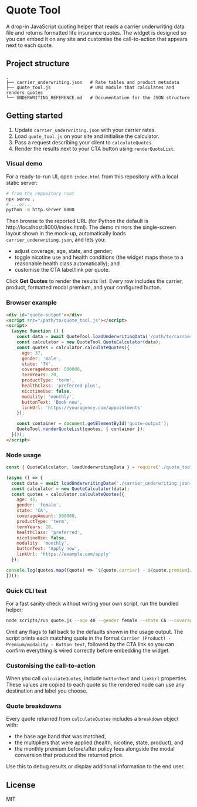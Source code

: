 # Quote Tool

A drop-in JavaScript quoting helper that reads a carrier underwriting data file and returns formatted life insurance quotes. The widget is designed so you can embed it on any site and customise the call-to-action that appears next to each quote.

## Project structure

```
.
├── carrier_underwriting.json   # Rate tables and product metadata
├── quote_tool.js               # UMD module that calculates and renders quotes
└── UNDERWRITING_REFERENCE.md   # Documentation for the JSON structure
```

## Getting started

1. Update `carrier_underwriting.json` with your carrier rates.
2. Load `quote_tool.js` on your site and initialise the calculator.
3. Pass a request describing your client to `calculateQuotes`.
4. Render the results next to your CTA button using `renderQuoteList`.

### Visual demo

For a ready-to-run UI, open `index.html` from this repository with a local static server:

```bash
# from the repository root
npx serve .
# ...or...
python -m http.server 8000
```

Then browse to the reported URL (for Python the default is http://localhost:8000/index.html). The demo mirrors the single-screen layout shown in the mock-up, automatically loads `carrier_underwriting.json`, and lets you:

* adjust coverage, age, state, and gender;
* toggle nicotine use and health conditions (the widget maps these to a reasonable health class automatically); and
* customise the CTA label/link per quote.

Click **Get Quotes** to render the results list. Every row includes the carrier, product, formatted modal premium, and your configured button.
### Browser example

```html
<div id="quote-output"></div>
<script src="/path/to/quote_tool.js"></script>
<script>
  (async function () {
    const data = await QuoteTool.loadUnderwritingData('/path/to/carrier_underwriting.json');
    const calculator = new QuoteTool.QuoteCalculator(data);
    const quotes = calculator.calculateQuotes({
      age: 37,
      gender: 'male',
      state: 'TX',
      coverageAmount: 500000,
      termYears: 20,
      productType: 'term',
      healthClass: 'preferred plus',
      nicotineUse: false,
      modality: 'monthly',
      buttonText: 'Book now',
      linkUrl: 'https://youragency.com/appointments'
    });

    const container = document.getElementById('quote-output');
    QuoteTool.renderQuoteList(quotes, { container });
  }());
</script>
```

### Node usage

```js
const { QuoteCalculator, loadUnderwritingData } = require('./quote_tool.js');

(async () => {
  const data = await loadUnderwritingData('./carrier_underwriting.json');
  const calculator = new QuoteCalculator(data);
  const quotes = calculator.calculateQuotes({
    age: 45,
    gender: 'female',
    state: 'CA',
    coverageAmount: 300000,
    productType: 'term',
    termYears: 20,
    healthClass: 'preferred',
    nicotineUse: false,
    modality: 'monthly',
    buttonText: 'Apply now',
    linkUrl: 'https://example.com/apply'
  });

console.log(quotes.map((quote) => `${quote.carrier} - ${quote.premium}/${quote.modality}`));
})();
```

### Quick CLI test

For a fast sanity check without writing your own script, run the bundled helper:

```bash
node scripts/run_quote.js --age 40 --gender female --state CA --coverage 300000 --term 20 --health "preferred" --button "Book now" --link "https://example.com/book"
```

Omit any flags to fall back to the defaults shown in the usage output. The script prints each matching quote in the format `Carrier (Product) - Premium/modality - Button text`, followed by the CTA link so you can confirm everything is wired correctly before embedding the widget.

### Customising the call-to-action

When you call `calculateQuotes`, include `buttonText` and `linkUrl` properties. These values are copied to each quote so the rendered node can use any destination and label you choose.

### Quote breakdowns

Every quote returned from `calculateQuotes` includes a `breakdown` object with:

* the base age band that was matched,
* the multipliers that were applied (health, nicotine, state, product), and
* the monthly premium before/after policy fees alongside the modal conversion that produced the returned price.

Use this to debug results or display additional information to the end user.

## License

MIT

